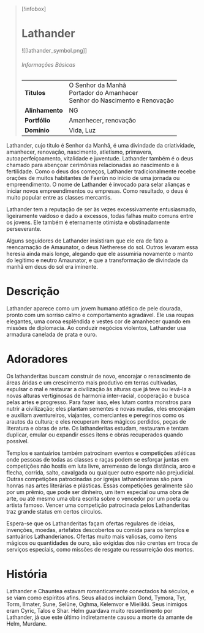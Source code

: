 > [!infobox]
> # Lathander
> ![[lathander_symbol.png]]
> ###### Informações Básicas
> | | |
> | ---- | ---- |
> | **Titulos** | O Senhor da Manhã<br/>Portador do Amanhecer<br/>Senhor do Nascimento e Renovação |
> | **Alinhamento** | NG |
> | **Portfólio** | Amanhecer, renovação |
> | **Domínio** | Vida, Luz |

Lathander, cujo título é Senhor da Manhã, é uma divindade da criatividade, amanhecer, renovação, nascimento, atletismo, primavera, autoaperfeiçoamento, vitalidade e juventude. Lathander também é o deus chamado para abençoar cerimônias relacionadas ao nascimento e à fertilidade. Como o deus dos começos, Lathander tradicionalmente recebe orações de muitos habitantes de Faerûn no início de uma jornada ou empreendimento. O nome de Lathander é invocado para selar alianças e iniciar novos empreendimentos ou empresas. Como resultado, o deus é muito popular entre as classes mercantis.

Lathander tem a reputação de ser às vezes excessivamente entusiasmado, ligeiramente vaidoso e dado a excessos, todas falhas muito comuns entre os jovens. Ele também é eternamente otimista e obstinadamente perseverante.

Alguns seguidores de Lathander insistiram que ele era de fato a reencarnação de Amaunator, o deus Netherese do sol. Outros levaram essa heresia ainda mais longe, alegando que ele assumiria novamente o manto do legítimo e neutro Amaunator, e que a transformação de divindade da manhã em deus do sol era iminente.

# Descrição
Lathander aparece como um jovem humano atlético de pele dourada, pronto com um sorriso calmo e comportamento agradável. Ele usa roupas elegantes, uma coroa esplêndida e vestes cor de amanhecer quando em missões de diplomacia. Ao conduzir negócios violentos, Lathander usa armadura canelada de prata e ouro.

# Adoradores
Os lathanderitas buscam construir de novo, encorajar o renascimento de áreas áridas e um crescimento mais produtivo em terras cultivadas, expulsar o mal e restaurar a civilização às alturas que já teve ou levá-la a novas alturas vertiginosas de harmonia inter-racial, cooperação e busca pelas artes e progresso. Para fazer isso, eles lutam contra monstros para nutrir a civilização; eles plantam sementes e novas mudas, eles encorajam e auxiliam aventureiros, viajantes, comerciantes e peregrinos como os arautos da cultura; e eles recuperam itens mágicos perdidos, peças de literatura e obras de arte. Os lathanderitas estudam, restauram e tentam duplicar, emular ou expandir esses itens e obras recuperados quando possível.

Templos e santuários também patrocinam eventos e competições atléticas onde pessoas de todas as classes e raças podem se esforçar juntas em competições não hostis em luta livre, arremesso de longa distância, arco e flecha, corrida, salto, cavalgada ou qualquer outro esporte não prejudicial. Outras competições patrocinadas por igrejas lathanderianas são para honras nas artes literárias e plásticas. Essas competições geralmente são por um prêmio, que pode ser dinheiro, um item especial ou uma obra de arte, ou até mesmo uma obra escrita sobre o vencedor por um poeta ou artista famoso. Vencer uma competição patrocinada pelos Lathanderitas traz grande status em certos círculos.

Espera-se que os Lathanderitas façam ofertas regulares de ideias, invenções, moedas, artefatos descobertos ou comida para os templos e santuários Lathanderianos. Ofertas muito mais valiosas, como itens mágicos ou quantidades de ouro, são exigidas dos não crentes em troca de serviços especiais, como missões de resgate ou ressurreição dos mortos.

# História
Lathander e Chauntea estavam romanticamente conectados há séculos, e se viam como espíritos afins. Seus aliados incluíam Gond, Tymora, Tyr, Torm, Ilmater, Sune, Selûne, Oghma, Kelemvor e Mielikki. Seus inimigos eram Cyric, Talos e Shar. Helm guardava muito ressentimento por Lathander, já que este último indiretamente causou a morte da amante de Helm, Murdane.